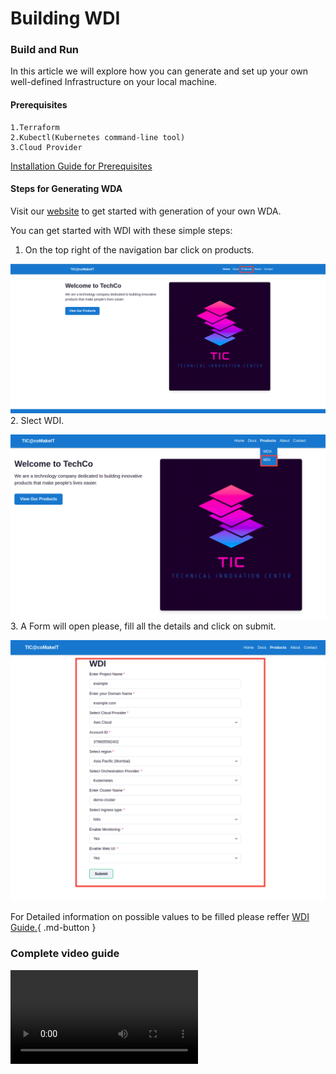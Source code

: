 # Building WDI

### Build and Run

In this article we will explore how you can generate and set up your own well-defined Infrastructure on your local machine.

#### Prerequisites
    1.Terraform
    2.Kubectl(Kubernetes command-line tool) 
    3.Cloud Provider
    

[Installation Guide for Prerequisites](https://comakeit-tic.github.io/Documentation/WDI/2Prerequisites/)



#### Steps for Generating WDA

Visit our [website](http://wda-ui.s3-website.ap-south-1.amazonaws.com/wdi) to get started with generation of your own WDA.

You can get started with WDI with these simple steps:

1. On the top right of the navigation bar click on products.

<a href="/Images/wda1.png" target="_blank"><img src="/Images/wda1.png" alt="Image"></a>
2. Slect WDI.

<a href="/Images/wdi1.png" target="_blank"><img src="/Images/wdi1.png" alt="Image"></a>
3. A Form will open please, fill all the details and click on submit.

<a href="/Images/wdi2.png" target="_blank"><img src="/Images/wdi2.png" alt="Image"></a>

For Detailed information on possible values to be filled please reffer [WDI Guide.](https://comakeit-tic.github.io/Documentation/WDI/1WDI/){ .md-button }

### Complete video guide

![type:video](./vid.mp4)
